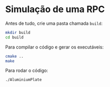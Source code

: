 # Simulação de uma RPC 


Antes de tudo, crie uma pasta chamada `build`:
~~~sh
mkdir build
cd build
~~~

Para compilar o código e gerar os executáveis:
~~~sh
cmake ..
make
~~~

Para rodar o código:
~~~sh
./AluminiumPlate
~~~
